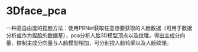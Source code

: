 # 3Dface_pca
一种高自由度的捏脸方法：使用PRNet获取任意想要获取的人脸数据（可用于数据分析或作为捏脸的数据基），pca分析人脸3D模型顶点以及纹理，得出主成分向量，控制主成分向量与人脸模型相加，可分别捏人脸轮廓以及人脸纹理。

